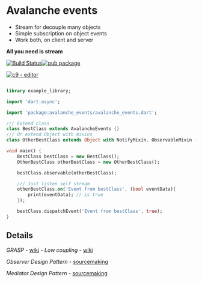 Avalanche events
================

-	Stream for decouple many objects
-	Simple subscription on object events
-	Work both, on client and server

**All you need is stream**

[![Build Status](https://travis-ci.org/Rasarts/AvalancheEvents.svg?branch=master)](https://travis-ci.org/Rasarts/AvalancheEvents)[![pub package](https://img.shields.io/pub/v/avalanche_events.svg?style=flat)](https://pub.dartlang.org/packages/avalanche_events)

[![c9](http://wiki.teamliquid.net/commons/images/thumb/f/fd/Cloud9.png/48px-Cloud9.png) - editor](https://ide.c9.io/rasart/avalanche_events)

```dart

library example_library;

import 'dart:async';

import 'package:avalanche_events/avalanche_events.dart';

/// Extend class
class BestClass extends AvalancheEvents {}
/// Or extend Object with mixins
class OtherBestClass extends Object with NotifyMixin, ObservableMixin {}

void main() {
    BestClass bestClass = new BestClass();
    OtherBestClass otherBestClass = new OtherBestClass();

    bestClass.observable(otherBestClass);

    /// Just listen self stream
    otherBestClass.on('Event from bestClass', (bool eventData){
        print(eventData); // is true
    });

    bestClass.dispatchEvent('Event from bestClass', true);
}

```

Details
-------

*GRASP* - [wiki](https://en.wikipedia.org/wiki/GRASP) - *Low coupling* - [wiki](https://en.wikipedia.org/wiki/GRASP#Low_coupling)

*Observer Design Pattern* - [sourcemaking](https://sourcemaking.com/design_patterns/observer)

*Mediator Design Pattern* - [sourcemaking](https://sourcemaking.com/design_patterns/mediator)
